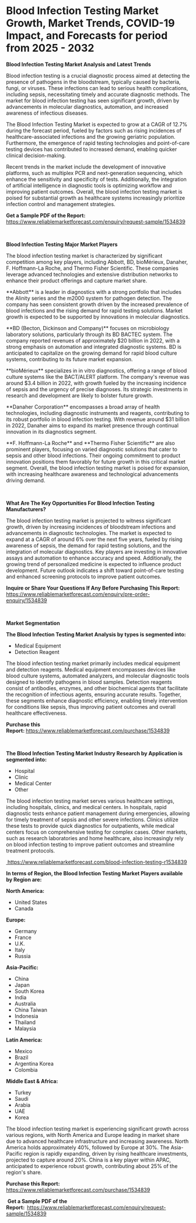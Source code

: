 <p><h1>Blood Infection Testing Market Growth, Market Trends, COVID-19 Impact, and Forecasts for period from 2025 - 2032</h1></p><p><strong>Blood Infection Testing Market Analysis and Latest Trends</strong></p>
<p><p>Blood infection testing is a crucial diagnostic process aimed at detecting the presence of pathogens in the bloodstream, typically caused by bacteria, fungi, or viruses. These infections can lead to serious health complications, including sepsis, necessitating timely and accurate diagnostic methods. The market for blood infection testing has seen significant growth, driven by advancements in molecular diagnostics, automation, and increased awareness of infectious diseases.</p><p>The Blood Infection Testing Market is expected to grow at a CAGR of 12.7% during the forecast period, fueled by factors such as rising incidences of healthcare-associated infections and the growing geriatric population. Furthermore, the emergence of rapid testing technologies and point-of-care testing devices has contributed to increased demand, enabling quicker clinical decision-making.</p><p>Recent trends in the market include the development of innovative platforms, such as multiplex PCR and next-generation sequencing, which enhance the sensitivity and specificity of tests. Additionally, the integration of artificial intelligence in diagnostic tools is optimizing workflow and improving patient outcomes. Overall, the blood infection testing market is poised for substantial growth as healthcare systems increasingly prioritize infection control and management strategies.</p></p>
<p><strong>Get a Sample PDF of the Report:&nbsp;</strong> <a href="https://www.reliablemarketforecast.com/enquiry/request-sample/1534839?utm_campaign=2439&utm_medium=2&utm_source=Github&utm_content=ia&utm_term=13042025&utm_id=blood-infection-testing">https://www.reliablemarketforecast.com/enquiry/request-sample/1534839</a></p>
<p>&nbsp;</p>
<p><strong>Blood Infection Testing Major Market Players</strong></p>
<p><p>The blood infection testing market is characterized by significant competition among key players, including Abbott, BD, bioMérieux, Danaher, F. Hoffmann-La Roche, and Thermo Fisher Scientific. These companies leverage advanced technologies and extensive distribution networks to enhance their product offerings and capture market share.</p><p>**Abbott** is a leader in diagnostics with a strong portfolio that includes the Alinity series and the m2000 system for pathogen detection. The company has seen consistent growth driven by the increased prevalence of blood infections and the rising demand for rapid testing solutions. Market growth is expected to be supported by innovations in molecular diagnostics.</p><p>**BD (Becton, Dickinson and Company)** focuses on microbiology laboratory solutions, particularly through its BD BACTEC system. The company reported revenues of approximately $20 billion in 2022, with a strong emphasis on automation and integrated diagnostic systems. BD is anticipated to capitalize on the growing demand for rapid blood culture systems, contributing to its future market expansion.</p><p>**bioMérieux** specializes in in vitro diagnostics, offering a range of blood culture systems like the BACT/ALERT platform. The company's revenue was around $3.4 billion in 2022, with growth fueled by the increasing incidence of sepsis and the urgency of precise diagnoses. Its strategic investments in research and development are likely to bolster future growth.</p><p>**Danaher Corporation** encompasses a broad array of health technologies, including diagnostic instruments and reagents, contributing to its robust portfolio in blood infection testing. With revenue around $31 billion in 2022, Danaher aims to expand its market presence through continual innovation in its diagnostics segment.</p><p>**F. Hoffmann-La Roche** and **Thermo Fisher Scientific** are also prominent players, focusing on varied diagnostic solutions that cater to sepsis and other blood infections. Their ongoing commitment to product innovation positions them favorably for future growth in this critical market segment. Overall, the blood infection testing market is poised for expansion, with increasing healthcare awareness and technological advancements driving demand.</p></p>
<p>&nbsp;</p>
<p><strong>What Are The Key Opportunities For Blood Infection Testing Manufacturers?</strong></p>
<p><p>The blood infection testing market is projected to witness significant growth, driven by increasing incidences of bloodstream infections and advancements in diagnostic technologies. The market is expected to expand at a CAGR of around 6% over the next five years, fueled by rising awareness of sepsis, the demand for rapid testing solutions, and the integration of molecular diagnostics. Key players are investing in innovative assays and automation to enhance accuracy and speed. Additionally, the growing trend of personalized medicine is expected to influence product development. Future outlook indicates a shift toward point-of-care testing and enhanced screening protocols to improve patient outcomes.</p></p>
<p><strong>Inquire or Share Your Questions If Any Before Purchasing This Report:</strong> <a href="https://www.reliablemarketforecast.com/enquiry/pre-order-enquiry/1534839?utm_campaign=2439&utm_medium=2&utm_source=Github&utm_content=ia&utm_term=13042025&utm_id=blood-infection-testing">https://www.reliablemarketforecast.com/enquiry/pre-order-enquiry/1534839</a></p>
<p>&nbsp;</p>
<p><strong>Market Segmentation</strong></p>
<p><strong>The Blood Infection Testing Market Analysis by types is segmented into:</strong></p>
<p><ul><li>Medical Equipment</li><li>Detection Reagent</li></ul></p>
<p><p>The blood infection testing market primarily includes medical equipment and detection reagents. Medical equipment encompasses devices like blood culture systems, automated analyzers, and molecular diagnostic tools designed to identify pathogens in blood samples. Detection reagents consist of antibodies, enzymes, and other biochemical agents that facilitate the recognition of infectious agents, ensuring accurate results. Together, these segments enhance diagnostic efficiency, enabling timely intervention for conditions like sepsis, thus improving patient outcomes and overall healthcare effectiveness.</p></p>
<p><strong>Purchase this Report:&nbsp;</strong><a href="https://www.reliablemarketforecast.com/purchase/1534839?utm_campaign=2439&utm_medium=2&utm_source=Github&utm_content=ia&utm_term=13042025&utm_id=blood-infection-testing">https://www.reliablemarketforecast.com/purchase/1534839</a></p>
<p>&nbsp;</p>
<p><strong>The Blood Infection Testing Market Industry Research by Application is segmented into:</strong></p>
<p><ul><li>Hospital</li><li>Clinic</li><li>Medical Center</li><li>Other</li></ul></p>
<p><p>The blood infection testing market serves various healthcare settings, including hospitals, clinics, and medical centers. In hospitals, rapid diagnostic tests enhance patient management during emergencies, allowing for timely treatment of sepsis and other severe infections. Clinics utilize these tests to provide quick diagnostics for outpatients, while medical centers focus on comprehensive testing for complex cases. Other markets, such as research laboratories and home healthcare, also increasingly rely on blood infection testing to improve patient outcomes and streamline treatment protocols.</p></p>
<p><a href="https://www.reliablemarketforecast.com/blood-infection-testing-r1534839?utm_campaign=2439&utm_medium=2&utm_source=Github&utm_content=ia&utm_term=13042025&utm_id=blood-infection-testing">&nbsp;https://www.reliablemarketforecast.com/blood-infection-testing-r1534839</a></p>
<p><strong>In terms of Region, the Blood Infection Testing Market Players available by Region are:</strong></p>
<p>
    <p> <strong> North America: </strong>
        <ul>
            <li>United States</li>
            <li>Canada</li>
        </ul>
        </p> 
    <p> <strong> Europe: </strong>
        <ul>
            <li>Germany</li>
            <li>France</li>
            <li>U.K.</li>
            <li>Italy</li>
            <li>Russia</li>
        </ul>
        </p> 
    <p> <strong> Asia-Pacific: </strong>
        <ul>
            <li>China</li>
            <li>Japan</li>
            <li>South Korea</li>
            <li>India</li>
            <li>Australia</li>
            <li>China Taiwan</li>
            <li>Indonesia</li>
            <li>Thailand</li>
            <li>Malaysia</li>
        </ul>
        </p> 
    <p> <strong> Latin America: </strong>
        <ul>
            <li>Mexico</li>
            <li>Brazil</li>
            <li>Argentina Korea</li>
            <li>Colombia</li>
        </ul>
        </p> 
    <p> <strong> Middle East & Africa: </strong>
        <ul>
            <li>Turkey</li>
            <li>Saudi</li>
            <li>Arabia</li>
            <li>UAE</li>
            <li>Korea</li>
        </ul>
    </p>
    </p>
<p><p>The blood infection testing market is experiencing significant growth across various regions, with North America and Europe leading in market share due to advanced healthcare infrastructure and increasing awareness. North America holds approximately 40%, followed by Europe at 30%. The Asia-Pacific region is rapidly expanding, driven by rising healthcare investments, projected to capture around 20%. China is a key player within APAC, anticipated to experience robust growth, contributing about 25% of the region's share.</p></p>
<p><strong>Purchase this Report: </strong><a href="https://www.reliablemarketforecast.com/purchase/1534839?utm_campaign=2439&utm_medium=2&utm_source=Github&utm_content=ia&utm_term=13042025&utm_id=blood-infection-testing">https://www.reliablemarketforecast.com/purchase/1534839</a></p>
<p>&nbsp;<strong>Get a Sample PDF of the Report:&nbsp;&nbsp;</strong><a href="https://www.reliablemarketforecast.com/enquiry/request-sample/1534839?utm_campaign=2439&utm_medium=2&utm_source=Github&utm_content=ia&utm_term=13042025&utm_id=blood-infection-testing">https://www.reliablemarketforecast.com/enquiry/request-sample/1534839</a></p>
<p><strong></strong></p>
<p><p></p><p></p><p></p></p>